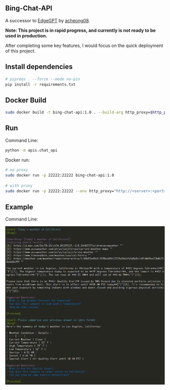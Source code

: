 ## Bing-Chat-API

A successor to [EdgeGPT](https://github.com/acheong08/EdgeGPT) by [acheong08](https://github.com/acheong08).

**Note: This project is in rapid progress, and currently is not ready to be used in production.**

After completing some key features, I would focus on the quick deployment of this project.

## Install dependencies

```bash
# pipreqs . --force --mode no-pin
pip install -r requirements.txt
```

## Docker Build

```bash
sudo docker build -t bing-chat-api:1.0 . --build-arg http_proxy=$http_proxy --build-arg https_proxy=$https_proxy
```

## Run

Command Line:

```bash
python -m apis.chat_api
```

Docker run:

```bash
# no proxy
sudo docker run -p 22222:22222 bing-chat-api:1.0

# with proxy
sudo docker run -p 22222:22222 --env http_proxy="http://<server>:<port>" bing-chat-api:1.0
```

## Example

Command Line:

![Bing-Chat-API-CLI](./docs/bing-chat-api-cli.png)